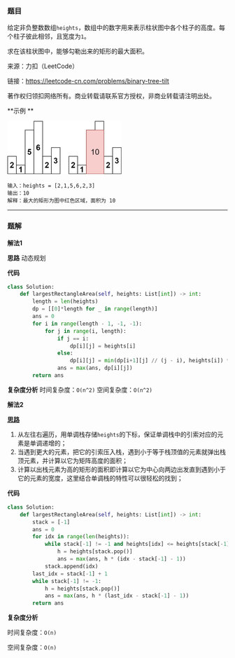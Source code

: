 ### 题目
给定非负整数数组`heights`，数组中的数字用来表示柱状图中各个柱子的高度。每个柱子彼此相邻，且宽度为`1`。

求在该柱状图中，能够勾勒出来的矩形的最大面积。

来源：力扣（LeetCode）

链接：https://leetcode-cn.com/problems/binary-tree-tilt

著作权归领扣网络所有。商业转载请联系官方授权，非商业转载请注明出处。

**示例 **

<img src="..\pic\histogram.jpg" style="zoom:50%;" />

```
输入：heights = [2,1,5,6,2,3]
输出：10
解释：最大的矩形为图中红色区域，面积为 10
```

------------
### 题解
**解法1**

**思路**
动态规划

**代码**

```python
class Solution:
    def largestRectangleArea(self, heights: List[int]) -> int:
        length = len(heights)
        dp = [[0]*length for _ in range(length)]
        ans = 0
        for i in range(length - 1, -1, -1):
            for j in range(i, length):
                if j == i:
                    dp[i][j] = heights[i]
                else:
                    dp[i][j] = min(dp[i+1][j] // (j - i), heights[i]) * (j - i + 1)
                ans = max(ans, dp[i][j])
        return ans
```
**复杂度分析**
时间复杂度：`O(n^2)`
空间复杂度：`O(n^2)`

**解法2**

[**思路**](https://leetcode-cn.com/problems/0ynMMM/solution/jian-zhi-offer-2-mian-shi-ti-39-shu-zhon-qzaw/)
1. 从左往右遍历，用单调栈存储`heights`的下标，保证单调栈中的引索对应的元素是单调递增的；
2. 当遇到更大的元素，把它的引索压入栈，遇到小于等于栈顶值的元素就弹出栈顶元素，并计算以它为矩阵高度的面积；
3. 计算以出栈元素为高的矩形的面积即计算以它为中心向两边出发直到遇到小于它的元素的宽度，这里结合单调栈的特性可以很轻松的找到；

**代码**

```python
class Solution:
    def largestRectangleArea(self, heights: List[int]) -> int:
        stack = [-1]
        ans = 0
        for idx in range(len(heights)):
            while stack[-1] != -1 and heights[idx] <= heights[stack[-1]]:
                h = heights[stack.pop()]
                ans = max(ans, h * (idx - stack[-1] - 1))
            stack.append(idx)
        last_idx = stack[-1] + 1
        while stack[-1] != -1:
            h = heights[stack.pop()]
            ans = max(ans, h * (last_idx - stack[-1] - 1))
        return ans
```

**复杂度分析**

时间复杂度：`O(n)`

空间复杂度：`O(n)`